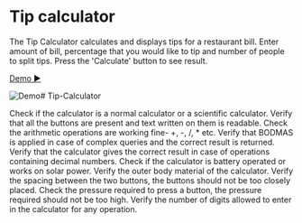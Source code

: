 # Tip calculator

The Tip Calculator calculates and displays tips for a restaurant bill. Enter amount of bill, percentage that you would like to tip and number of people to split tips. Press the 'Calculate' button to see result.

[Demo ▶️](https://yaninatrekhleb.github.io/tip-calculator/index.html)

![Demo](tip-calculator-demo-mobile.gif)# Tip-Calculator

Check if the calculator is a normal calculator or a scientific calculator.
Verify that all the buttons are present and text written on them is readable.
Check the arithmetic operations are working fine- +, -, /, * etc.
Verify that BODMAS is applied in case of complex queries and the correct result is returned.
Verify that the calculator gives the correct result in case of operations containing decimal numbers.
Check if the calculator is battery operated or works on solar power.
Verify the outer body material of the calculator.
Verify the spacing between the two buttons, the buttons should not be too closely placed.
Check the pressure required to press a button, the pressure required should not be too high.
Verify the number of digits allowed to enter in the calculator for any operation.

